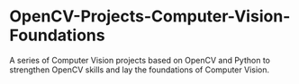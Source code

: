# OpenCV-Projects-Computer-Vision-Foundations
A series of Computer Vision projects based on OpenCV and Python to strengthen OpenCV skills and lay the foundations of Computer Vision.

